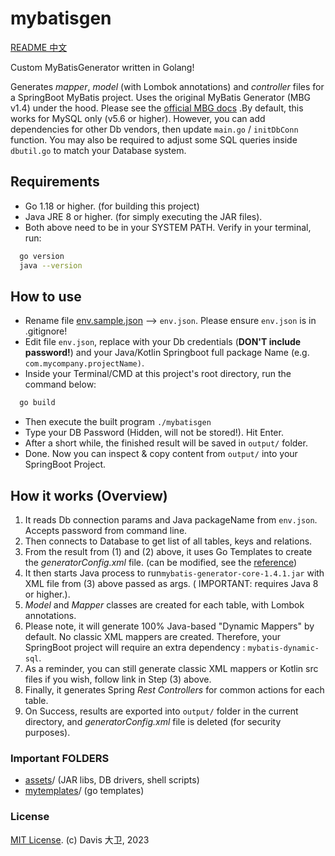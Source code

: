 # mybatisgen

[README 中文](README_zh.md)

Custom MyBatisGenerator written in Golang!

Generates _mapper_, _model_ (with Lombok annotations) and _controller_ files for a SpringBoot MyBatis project. Uses the
original MyBatis Generator (MBG v1.4) under the hood. Please see
the [official MBG docs](https://mybatis.org/generator/) .By default, this works for MySQL only (v5.6 or higher).
However, you can add dependencies for other Db vendors, then update `main.go` / `initDbConn` function. You may also be
required to adjust some SQL queries inside `dbutil.go` to match your Database system.

## Requirements

- Go 1.18 or higher. (for building this project)
- Java JRE 8 or higher. (for simply executing the JAR files).
- Both above need to be in your SYSTEM PATH. Verify in your terminal, run:

```bash
  go version
  java --version
```

## How to use

- Rename file [env.sample.json](env.sample.json) --> `env.json`. Please ensure `env.json` is in .gitignore!
- Edit file `env.json`, replace with your Db credentials (**DON'T include password!**) and your Java/Kotlin
  Springboot full package Name (e.g. `com.mycompany.projectName)`.
- Inside your Terminal/CMD at this project's root directory, run the command below:

```bash
  go build
```

- Then execute the built program `./mybatisgen`
- Type your DB Password (Hidden, will not be stored!). Hit Enter.
- After a short while, the finished result will be saved in `output/` folder.
- Done. Now you can inspect & copy content from `output/` into your SpringBoot Project.

## How it works (Overview)

1. It reads Db connection params and Java packageName from `env.json`. Accepts password from command line.
2. Then connects to Database to get list of all tables, keys and relations.
3. From the result from (1) and (2) above, it uses Go Templates to create the _generatorConfig.xml_ file. (can be
   modified, see the [reference](https://mybatis.org/generator/configreference/xmlconfig.html))
4. It then starts Java process to run`mybatis-generator-core-1.4.1.jar` with XML file from (3) above passed as args. (
   IMPORTANT: requires Java 8 or higher.).
5. _Model_ and _Mapper_ classes are created for each table, with Lombok annotations.
6. Please note, it will generate 100% Java-based "Dynamic Mappers" by default. No classic XML mappers are created.
   Therefore, your SpringBoot project will require an extra dependency : `mybatis-dynamic-sql`.
7. As a reminder, you can still generate classic XML mappers or Kotlin src files if you wish, follow link in Step (3) above.
8. Finally, it generates Spring _Rest Controllers_ for common actions for each table.
9. On Success, results are exported into `output/` folder in the current directory, and _generatorConfig.xml_ file is
   deleted (for security purposes).

### Important FOLDERS

- [assets](assets)/ (JAR libs, DB drivers, shell scripts)
- [mytemplates](mytemplates)/ (go templates)

### License

[MIT License](LICENSE). (c) Davis 大卫, 2023
